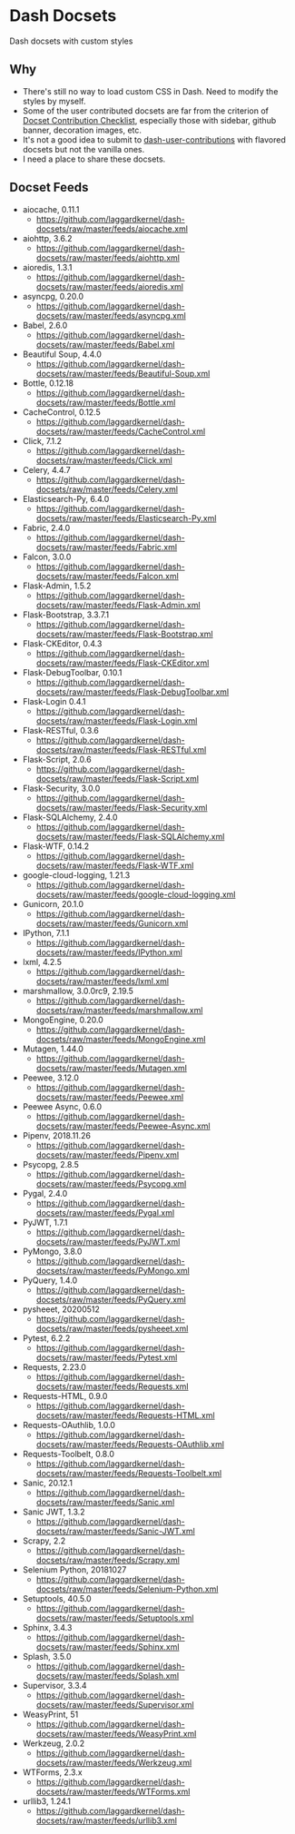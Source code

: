 # Dash Docsets

Dash docsets with custom styles

## Why

- There's still no way to load custom CSS in Dash. Need to modify the styles by myself.
- Some of the user contributed docsets are far from the criterion of
  [Docset Contribution Checklist][docset-contribution-checklist], especially
  those with sidebar, github banner, decoration images, etc.
- It's not a good idea to submit to [dash-user-contributions][dash-user-contributions]
  with flavored docsets but not the vanilla ones.
- I need a place to share these docsets.

## Docset Feeds

- aiocache, 0.11.1
  - https://github.com/laggardkernel/dash-docsets/raw/master/feeds/aiocache.xml
- aiohttp, 3.6.2
  - https://github.com/laggardkernel/dash-docsets/raw/master/feeds/aiohttp.xml
- aioredis, 1.3.1
  - https://github.com/laggardkernel/dash-docsets/raw/master/feeds/aioredis.xml
- asyncpg, 0.20.0
  - https://github.com/laggardkernel/dash-docsets/raw/master/feeds/asyncpg.xml
- Babel, 2.6.0
  - https://github.com/laggardkernel/dash-docsets/raw/master/feeds/Babel.xml
- Beautiful Soup, 4.4.0
  - https://github.com/laggardkernel/dash-docsets/raw/master/feeds/Beautiful-Soup.xml
- Bottle, 0.12.18
  - https://github.com/laggardkernel/dash-docsets/raw/master/feeds/Bottle.xml
- CacheControl, 0.12.5
  - https://github.com/laggardkernel/dash-docsets/raw/master/feeds/CacheControl.xml
- Click, 7.1.2
  - https://github.com/laggardkernel/dash-docsets/raw/master/feeds/Click.xml
- Celery, 4.4.7
  - https://github.com/laggardkernel/dash-docsets/raw/master/feeds/Celery.xml
- Elasticsearch-Py, 6.4.0
  - https://github.com/laggardkernel/dash-docsets/raw/master/feeds/Elasticsearch-Py.xml
- Fabric, 2.4.0
  - https://github.com/laggardkernel/dash-docsets/raw/master/feeds/Fabric.xml
- Falcon, 3.0.0
  - https://github.com/laggardkernel/dash-docsets/raw/master/feeds/Falcon.xml
- Flask-Admin, 1.5.2
  - https://github.com/laggardkernel/dash-docsets/raw/master/feeds/Flask-Admin.xml
- Flask-Bootstrap, 3.3.7.1
  - https://github.com/laggardkernel/dash-docsets/raw/master/feeds/Flask-Bootstrap.xml
- Flask-CKEditor, 0.4.3
  - https://github.com/laggardkernel/dash-docsets/raw/master/feeds/Flask-CKEditor.xml
- Flask-DebugToolbar, 0.10.1
  - https://github.com/laggardkernel/dash-docsets/raw/master/feeds/Flask-DebugToolbar.xml
- Flask-Login 0.4.1
  - https://github.com/laggardkernel/dash-docsets/raw/master/feeds/Flask-Login.xml
- Flask-RESTful, 0.3.6
  - https://github.com/laggardkernel/dash-docsets/raw/master/feeds/Flask-RESTful.xml
- Flask-Script, 2.0.6
  - https://github.com/laggardkernel/dash-docsets/raw/master/feeds/Flask-Script.xml
- Flask-Security, 3.0.0
  - https://github.com/laggardkernel/dash-docsets/raw/master/feeds/Flask-Security.xml
- Flask-SQLAlchemy, 2.4.0
  - https://github.com/laggardkernel/dash-docsets/raw/master/feeds/Flask-SQLAlchemy.xml
- Flask-WTF, 0.14.2
  - https://github.com/laggardkernel/dash-docsets/raw/master/feeds/Flask-WTF.xml
- google-cloud-logging, 1.21.3
  - https://github.com/laggardkernel/dash-docsets/raw/master/feeds/google-cloud-logging.xml
- Gunicorn, 20.1.0
  - https://github.com/laggardkernel/dash-docsets/raw/master/feeds/Gunicorn.xml
- IPython, 7.1.1
  - https://github.com/laggardkernel/dash-docsets/raw/master/feeds/IPython.xml
- lxml, 4.2.5
  - https://github.com/laggardkernel/dash-docsets/raw/master/feeds/lxml.xml
- marshmallow, 3.0.0rc9, 2.19.5
  - https://github.com/laggardkernel/dash-docsets/raw/master/feeds/marshmallow.xml
- MongoEngine, 0.20.0
  - https://github.com/laggardkernel/dash-docsets/raw/master/feeds/MongoEngine.xml
- Mutagen, 1.44.0
  - https://github.com/laggardkernel/dash-docsets/raw/master/feeds/Mutagen.xml
- Peewee, 3.12.0
  - https://github.com/laggardkernel/dash-docsets/raw/master/feeds/Peewee.xml
- Peewee Async, 0.6.0
  - https://github.com/laggardkernel/dash-docsets/raw/master/feeds/Peewee-Async.xml
- Pipenv, 2018.11.26
  - https://github.com/laggardkernel/dash-docsets/raw/master/feeds/Pipenv.xml
- Psycopg, 2.8.5
  - https://github.com/laggardkernel/dash-docsets/raw/master/feeds/Psycopg.xml
- Pygal, 2.4.0
  - https://github.com/laggardkernel/dash-docsets/raw/master/feeds/Pygal.xml
- PyJWT, 1.7.1
  - https://github.com/laggardkernel/dash-docsets/raw/master/feeds/PyJWT.xml
- PyMongo, 3.8.0
  - https://github.com/laggardkernel/dash-docsets/raw/master/feeds/PyMongo.xml
- PyQuery, 1.4.0
  - https://github.com/laggardkernel/dash-docsets/raw/master/feeds/PyQuery.xml
- pysheeet, 20200512
  - https://github.com/laggardkernel/dash-docsets/raw/master/feeds/pysheeet.xml
- Pytest, 6.2.2
  - https://github.com/laggardkernel/dash-docsets/raw/master/feeds/Pytest.xml
- Requests, 2.23.0
  - https://github.com/laggardkernel/dash-docsets/raw/master/feeds/Requests.xml
- Requests-HTML, 0.9.0
  - https://github.com/laggardkernel/dash-docsets/raw/master/feeds/Requests-HTML.xml
- Requests-OAuthlib, 1.0.0
  - https://github.com/laggardkernel/dash-docsets/raw/master/feeds/Requests-OAuthlib.xml
- Requests-Toolbelt, 0.8.0
  - https://github.com/laggardkernel/dash-docsets/raw/master/feeds/Requests-Toolbelt.xml
- Sanic, 20.12.1
  - https://github.com/laggardkernel/dash-docsets/raw/master/feeds/Sanic.xml
- Sanic JWT, 1.3.2
  - https://github.com/laggardkernel/dash-docsets/raw/master/feeds/Sanic-JWT.xml
- Scrapy, 2.2
  - https://github.com/laggardkernel/dash-docsets/raw/master/feeds/Scrapy.xml
- Selenium Python, 20181027
  - https://github.com/laggardkernel/dash-docsets/raw/master/feeds/Selenium-Python.xml
- Setuptools, 40.5.0
  - https://github.com/laggardkernel/dash-docsets/raw/master/feeds/Setuptools.xml
- Sphinx, 3.4.3
  - https://github.com/laggardkernel/dash-docsets/raw/master/feeds/Sphinx.xml
- Splash, 3.5.0
  - https://github.com/laggardkernel/dash-docsets/raw/master/feeds/Splash.xml
- Supervisor, 3.3.4
  - https://github.com/laggardkernel/dash-docsets/raw/master/feeds/Supervisor.xml
- WeasyPrint, 51
  - https://github.com/laggardkernel/dash-docsets/raw/master/feeds/WeasyPrint.xml
- Werkzeug, 2.0.2
  - https://github.com/laggardkernel/dash-docsets/raw/master/feeds/Werkzeug.xml
- WTForms, 2.3.x
  - https://github.com/laggardkernel/dash-docsets/raw/master/feeds/WTForms.xml
- urllib3, 1.24.1
  - https://github.com/laggardkernel/dash-docsets/raw/master/feeds/urllib3.xml

[docset-contribution-checklist]: https://github.com/Kapeli/Dash-User-Contributions/wiki/Docset-Contribution-Checklist
[dash-user-contributions]: https://github.com/Kapeli/Dash-User-Contributions
